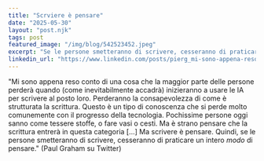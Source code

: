 ```yaml
---
title: "Scrviere è pensare"
date: "2025-05-30"
layout: "post.njk"
tags: post
featured_image: "/img/blog/542523452.jpeg"
excerpt: "Se le persone smetteranno di scrivere, cesseranno di praticare un intero modo di pensare?"
linkedin_url: "https://www.linkedin.com/posts/pierg_mi-sono-appena-reso-conto-di-una-cosa-che-activity-7327573279928373248-qkaN"
---
```


"Mi sono appena reso conto di una cosa che la maggior parte delle persone perderà quando (come inevitabilmente accadrà) inizieranno a usare le IA per scrivere al posto loro. Perderanno la consapevolezza di come è strutturata la scrittura.
Questo è un tipo di conoscenza che si perde molto comunemente con il progresso della tecnologia. Pochissime persone oggi sanno come tessere stoffe, o fare vasi o cesti. Ma è strano pensare che la scrittura entrerà in questa categoria [...] 
Ma scrivere è pensare. Quindi, se le persone smetteranno di scrivere, cesseranno di praticare un intero *modo* di pensare." 
(Paul Graham su Twitter)